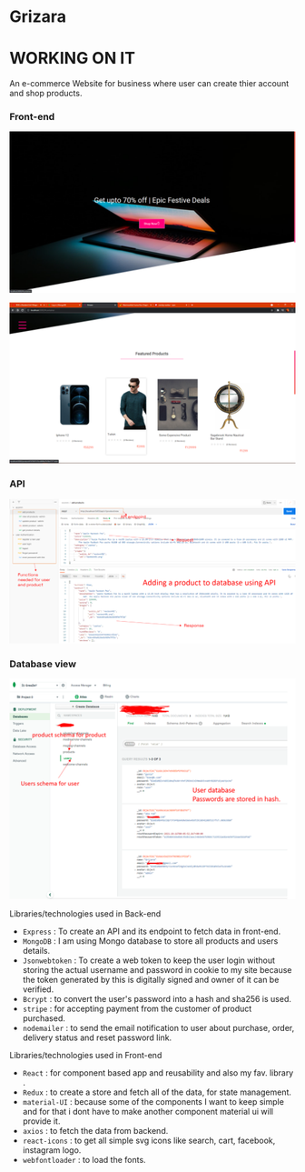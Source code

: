 # Grizara
# WORKING ON IT
An e-commerce Website for business where user can create thier account and shop products.

### Front-end
![](https://github.com/GreaZeY/Grizara/blob/main/Screenshots/grizara1.png)

![](https://github.com/GreaZeY/Grizara/blob/main/Screenshots/grizara.png)

### API 
![](https://github.com/GreaZeY/Grizara/blob/main/Screenshots/api.png)

### Database view
![](https://github.com/GreaZeY/Grizara/blob/main/Screenshots/Picture1.png)

Libraries/technologies used in Back-end

- `Express` : To create an API and its endpoint to fetch data in front-end.
- `MongoDB` : I am using Mongo database to store all products and users details.
- `Jsonwebtoken` : To create a web token to keep the user login without storing the actual username and password in cookie to my site because the token generated by this is digitally signed and owner of it can be verified.
- `Bcrypt` : to convert the user's password into a hash and sha256 is used.
- `stripe` : for accepting payment from the customer of product purchased.
- `nodemailer` : to send the email notification to user about purchase, order, delivery status and reset password link.

Libraries/technologies used in Front-end

- `React` : for component based app and reusability and also my fav. library .
- `Redux` : to create a store and fetch all of the data, for state management.
- `material-UI` : because some of the components I want to keep simple and for that i dont have to make another component material ui will provide it.
- `axios` : to fetch the data from backend.
- `react-icons` : to get all simple svg icons like search, cart, facebook, instagram logo.
- `webfontloader` : to load the fonts.
